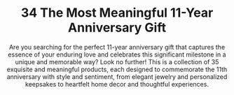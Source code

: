---
layout: post
title: 34 The Most Meaningful 11-Year Anniversary Gift
subtitle: Are you searching for the perfect 11-year anniversary gift that captures the essence of your enduring love and celebrates this significant milestone in a unique and memorable way? Look no further! This is a collection of 35 exquisite and meaningful products, each designed to commemorate the 11th anniversary with style and sentiment, from elegant jewelry and personalized keepsakes to heartfelt home decor and thoughtful experiences.
header-img: "img/post/2023/09/copied/11-years-anniversary-gifts-1.jpg"
header-style: text
permalink: "/11-year-anniversary-gift/"
catalog: true
tags:
  - Recipients 
  - Men
---         